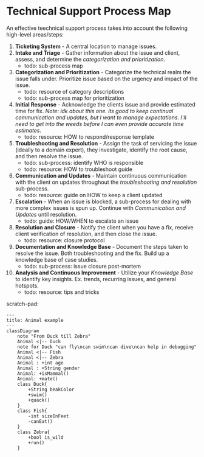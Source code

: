 # Technical Support Process Map

An effective teechnical support process takes into account the following high-level areas/steps:

1. **Ticketing System** - A central location to manage issues.
1. **Intake and Triage** - Gather information about the issue and client, assess, and determine the *categorization and prioritization*.
    - todo: sub-process map
1. **Categorization and Prioritization** - Categorize the technical realm the issue falls under. Prioritize issue based on the urgency and impact of the issue.
    - todo: resource of category descriptions
    - todo: sub-process map for prioritization
1. **Initial Response** - Acknowledge the clients issue and provide estimated time for fix. *Note: idk about this one. its good to keep continual communication and updates, but I want to manage expectations. I'll need to get into the weeds before I can even provide accurate time estimates.*
    - todo: resource: HOW to respond/response template
1. **Troubleshooting and Resolution** - Assign the task of servicing the issue (ideally to a domain expert), they investigate, identify the root cause, and then resolve the issue.
    - todo: sub-process: identify WHO is responsible
    - todo: resource: HOW to troubleshoot guide
1. **Communication and Updates** - Maintain continuous communication with the client on updates throughout the *troubleshooting and resolution* sub-process.
    - todo: resource: guide on HOW to keep a client updated 
1. **Escalation** - When an issue is blocked, a sub-process for dealing with more complex issues is spun up. Continue with *Communication and Updates* until resolution.
    - todo: guide: HOW/WHEN to escalate an issue
1. **Resolution and Closure** - Notify the client when you have a fix, receive client verification of resolution, and then close the issue.
    - todo: resource: closure protocol
1. **Documentation and Knowledge Base** - Document the steps taken to resolve the issue. Both troubleshooting and the fix. Build up a knowledge base of case studies.
    - todo: sub-process: issue closure post-mortem
1. **Analysis and Continuous Improvement** - Utilize your *Knowledge Base* to identify key insights. Ex. trends, recurring issues, and general hotspots.
    - todo: resource: tips and tricks


scratch-pad:

```mermaid
---
title: Animal example
---
classDiagram
    note "From Duck till Zebra"
    Animal <|-- Duck
    note for Duck "can fly\ncan swim\ncan dive\ncan help in debugging"
    Animal <|-- Fish
    Animal <|-- Zebra
    Animal : +int age
    Animal : +String gender
    Animal: +isMammal()
    Animal: +mate()
    class Duck{
        +String beakColor
        +swim()
        +quack()
    }
    class Fish{
        -int sizeInFeet
        -canEat()
    }
    class Zebra{
        +bool is_wild
        +run()
    }
```
